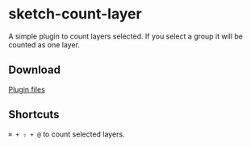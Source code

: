 # sketch-count-layer
A simple plugin to count layers selected. If you select a group it will be counted as one layer.

## Download
[Plugin files](https://github.com/SamuelBarbosa/sketch-count-layer/archive/1.0.0.zip)

## Shortcuts
`⌘ + ⇧ + @` to count selected layers.
